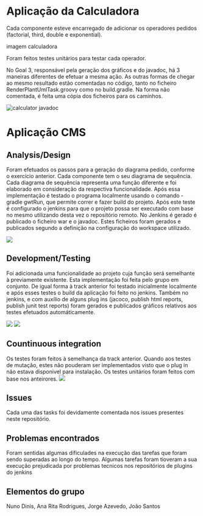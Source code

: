 # Aplicação da Calculadora
Cada componente esteve encarregado de adicionar os operadores pedidos (factorial, third, double e exponential).
 
imagem calculadora
 
Foram feitos testes unitários para testar cada operador.
 
No Goal 3, responsável pela geração dos gráficos e do javadoc, há 3 maneiras diferentes de efetuar a mesma ação. As outras formas de chegar ao mesmo resultado estão comentadas no código, tanto no ficheiro RenderPlantUmlTask.groovy como no build.gradle.
Na forma não comentada, é feita uma cópia dos ficheiros para os caminhos.
 
![calculator javadoc](https://bitbucket.org/1160929/odsoft-m1b_g1/raw/4687cab146931e9bd9a227d5386ff7e517424937/images/calculator-javadoc.PNG)
 

# Aplicação CMS
 
## Analysis/Design
 
Foram efetuados os passos para a geração do diagrama pedido, conforme o exercício anterior.
Cada componente tem o seu diagrama de sequência. Cada diagrama de sequência representa uma função diferente e foi elaborado em consideração da respectiva funcionalidade.
Após essa implementação é testado o programa localmente usando o comando -gradle gwtRun, que permite correr e fazer build do projeto.
Após este teste é configurado o jenkins para que o projeto possa ser executado com base no mesmo utilizando desta vez o repositório remoto.
No Jenkins é gerado é publicado o ficheiro war e o javadoc. Estes ficheiros foram gerados e publicados segundo a definição na configuração do workspace utilizado.
 
![](https://bitbucket.org/1160929/odsoft-m1b_g1/raw/4687cab146931e9bd9a227d5386ff7e517424937/images/jenkins_pub.PNG)
 
## Development/Testing
 
Foi adicionada uma funcionalidade ao projeto cuja função será semelhante à previamente existente. Esta implementação foi feita pelo grupo em conjunto. 
De igual forma à track anterior foi testado inicialmente localmente e após esses testes o build da aplicação foi feito no jenkins.
Também no jenkins, e com auxílio de alguns plug ins (jacoco, publish html reports, publish junit test reports) foram gerados e publicados gráficos relativos aos testes efetuados automáticamente.

![](https://bitbucket.org/1160929/odsoft-m1b_g1/raw/4687cab146931e9bd9a227d5386ff7e517424937/images/warehouse-cms4.PNG)
![](https://bitbucket.org/1160929/odsoft-m1b_g1/raw/4687cab146931e9bd9a227d5386ff7e517424937/images/cms4-testes.PNG)
 
## Countinuous integration
 
Os testes foram feitos à semelhança da track anterior. Quando aos testes de mutação, estes não pouderam ser implementados visto que o plug in não estava disponivel para instalação.
Os testes unitários foram feitos com base nos anteirores.
![](https://bitbucket.org/1160929/odsoft-m1b_g1/raw/4687cab146931e9bd9a227d5386ff7e517424937/images/war-javadoc-4.PNG)

## Issues
Cada uma das tasks foi devidamente comentada nos issues presentes neste repositório.

## Problemas encontrados
Foram sentidas algumas dificulades na execução das tarefas que foram sendo superadas ao longo do tempo. Algumas tarefas foram tioveram a sua execução prejudicada por problemas tecnicos nos repositórios de plugins do jenkins

## Elementos do grupo
Nuno Dinis, Ana Rita Rodrigues, Jorge Azevedo, João Santos